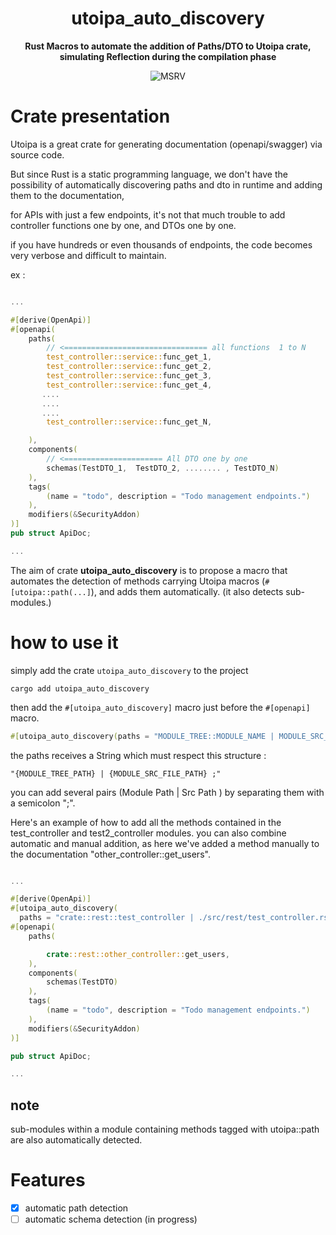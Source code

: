 <div align="center">
  <h1>utoipa_auto_discovery</h1>
  <p>
    <strong>Rust Macros to automate the addition of Paths/DTO to Utoipa crate, simulating Reflection during the compilation phase</strong>
  </p>
  <p>

![MSRV](https://img.shields.io/badge/rustc-1.69+-ab6000.svg)

  </p>
</div>

# Crate presentation

Utoipa is a great crate for generating documentation (openapi/swagger) via source code.

But since Rust is a static programming language, we don't have the possibility of automatically discovering paths and dto in runtime and adding them to the documentation,

for APIs with just a few endpoints, it's not that much trouble to add controller functions one by one, and DTOs one by one.

if you have hundreds or even thousands of endpoints, the code becomes very verbose and difficult to maintain.

ex :

```rust

...

#[derive(OpenApi)]
#[openapi(
    paths(
        // <================================ all functions  1 to N
        test_controller::service::func_get_1,
        test_controller::service::func_get_2,
        test_controller::service::func_get_3,
        test_controller::service::func_get_4,
       ....
       ....
       ....
        test_controller::service::func_get_N,

    ),
    components(
        // <====================== All DTO one by one
        schemas(TestDTO_1,  TestDTO_2, ........ , TestDTO_N)
    ),
    tags(
        (name = "todo", description = "Todo management endpoints.")
    ),
    modifiers(&SecurityAddon)
)]
pub struct ApiDoc;

...

```

The aim of crate **utoipa_auto_discovery** is to propose a macro that automates the detection of methods carrying Utoipa macros (`#[utoipa::path(...]`), and adds them automatically. (it also detects sub-modules.)

# how to use it

simply add the crate `utoipa_auto_discovery` to the project

```
cargo add utoipa_auto_discovery
```

then add the `#[utoipa_auto_discovery]` macro just before the `#[openapi]` macro.

```rust
#[utoipa_auto_discovery(paths = "MODULE_TREE::MODULE_NAME | MODULE_SRC_FILE_PATH; MODULE_TREE::MODULE_NAME | MODULE_SRC_FILE_PATH; ... ;")]
```

the paths receives a String which must respect this structure :

`"{MODULE_TREE_PATH} | {MODULE_SRC_FILE_PATH} ;"`

you can add several pairs (Module Path | Src Path ) by separating them with a semicolon ";".

Here's an example of how to add all the methods contained in the test_controller and test2_controller modules.
you can also combine automatic and manual addition, as here we've added a method manually to the documentation "other_controller::get_users".

```rust

...

#[derive(OpenApi)]
#[utoipa_auto_discovery(
  paths = "crate::rest::test_controller | ./src/rest/test_controller.rs ; crate::rest::test2_controller | ./src/rest/test2_controller.rs")]
#[openapi(
    paths(

        crate::rest::other_controller::get_users,
    ),
    components(
        schemas(TestDTO)
    ),
    tags(
        (name = "todo", description = "Todo management endpoints.")
    ),
    modifiers(&SecurityAddon)
)]

pub struct ApiDoc;

...

```

## note

sub-modules within a module containing methods tagged with utoipa::path are also automatically detected.

# Features

- [x] automatic path detection
- [ ] automatic schema detection (in progress)
